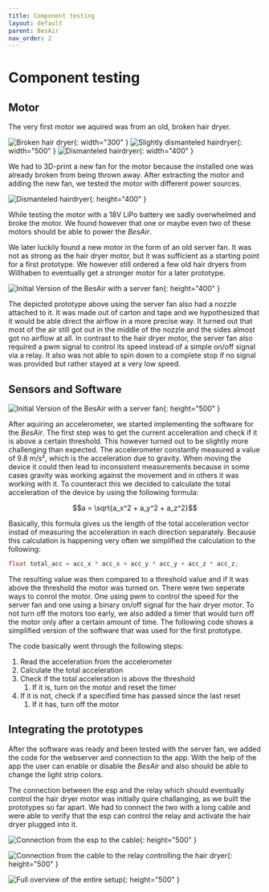 ```yaml
---
title: Component testing
layout: default
parent: BesAir
nav_order: 2
---
```


# Component testing

## Motor

The very first motor we aquired was from an old, broken hair dryer.

![Broken hair dryer](assets/component-tests/ba_hairdryer.png){: width="300" }
![Slightly dismanteled hairdryer](assets/component-tests/ba_hairdryer-2.png){: width="500" }
![Dismanteled hairdryer](assets/component-tests/ba_debloated-hairdryer.png){: width="400" }

We had to 3D-print a new fan for the motor because the installed one was already broken from being thrown away.
After extracting the motor and adding the new fan, we tested the motor with different power sources.

![Dismanteled hairdryer](assets/component-tests/ba_deconstructed-motor.JPEG){: height="400" }

While testing the motor with a 18V LiPo battery we sadly overwhelmed and broke the motor.
We found however that one or maybe even two of these motors should be able to power the _BesAir_.

We later luckily found a new motor in the form of an old server fan.
It was not as strong as the hair dryer motor, but it was sufficient as a starting point for a first prototype.
We however still ordered a few old hair dryers from Willhaben to eventually get a stronger motor for a later prototype.

![Initial Version of the BesAir with a server fan](assets/component-tests/ba_servermotor-1.jpg){: height="400" }

The depicted prototype above using the server fan also had a nozzle attached to it.
It was made out of carton and tape and we hypothesized that it would be able direct the airflow in a more precise way.
It turned out that most of the air still got out in the middle of the nozzle and the sides almost got no airflow at all.
In contrast to the hair dryer motor, the server fan also required a pwm signal to control its speed instead of a simple on/off signal via a relay.
It also was not able to spin down to a complete stop if no signal was provided but rather stayed at a very low speed.

## Sensors and Software

![Initial Version of the BesAir with a server fan](assets/component-tests/ba_esp-laptop.jpg){: height="500" }

After aquiring an accelerometer, we started implementing the software for the _BesAir_.
The first step was to get the current acceleration and check if it is above a certain threshold.
This however turned out to be slightly more challenging than expected.
The accelerometer constantly measured a value of 9.8 m/s², which is the acceleration due to gravity.
When moving the device it could then lead to inconsistent measurements because in some cases gravity was working against the movement and in others it was working with it.
To counteract this we decided to calculate the total acceleration of the device by using the following formula:

$$a = \sqrt{a_x^2 + a_y^2 + a_z^2}$$

Basically, this formula gives us the length of the total acceleration vector instad of measuring the acceleration in each direction separately.
Because this calculation is happening very often we simplified the calculation to the following:

```c
float total_acc = acc_x * acc_x + acc_y * acc_y + acc_z * acc_z;
```

The resulting value was then compared to a threshold value and if it was above the threshold the motor was turned on.
There were two seperate ways to conrol the motor.
One using pwm to control the speed for the server fan and one using a binary on/off signal for the hair dryer motor.
To not turn off the motors too early, we also added a timer that would turn off the motor only after a certain amount of time.
The following code shows a simplified version of the software that was used for the first prototype.

The code basically went through the following steps:

1. Read the acceleration from the accelerometer
2. Calculate the total acceleration
3. Check if the total acceleration is above the threshold
    1. If it is, turn on the motor and reset the timer
4. If it is not, check if a specified time has passed since the last reset
    1. If it has, turn off the motor

## Integrating the prototypes

After the software was ready and been tested with the server fan, we added the code for the webserver and connection to the app.
With the help of the app the user can enable or disable the _BesAir_ and also should be able to change the light strip colors.

The connection between the esp and the relay which should eventually control the hair dryer motor was initially quire challanging, as we built the prototypes so far apart.
We had to connect the two with a long cable and were able to verify that the esp can control the relay and activate the hair dryer plugged into it.

![Connection from the esp to the cable](assets/component-tests/ba_esp-cable.jpg){: height="500" }

![Connection from the cable to the relay controlling the hair dryer](assets/component-tests/ba_relay-cable.jpg){: height="500" }

![Full overview of the entire setup](assets/component-tests/ba_full-integration.jpeg){: height="500" }

